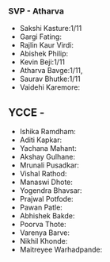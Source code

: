 ### SVP - Atharva
- Sakshi Kasture:1/11
- Gargi Fating:
- Rajlin Kaur Virdi:
- Abishek Philip:
- Kevin Beji:1/11
- Atharva Bavge:1/11,
- Saurav Bhutke:1/11
- Vaidehi Karemore:

## YCCE - 
- Ishika Ramdham:
- Aditi Kapkar:
- Yachana Mahant:
- Akshay Gulhane:
- Mrunali Pusadkar:
- Vishal Rathod:
- Manaswi Dhote:
- Yogendra Bhavsar:
- Prajwal Potfode:
- Pawan Patle:
- Abhishek Bakde:
- Poorva Thote:
- Varenya Barve:
- Nikhil Khonde:
- Maitreyee Warhadpande:
